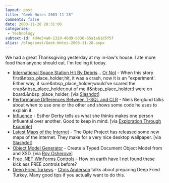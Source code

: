 ```yaml
---
layout: post
title: "Geek Notes 2003-11-28"
comments: false
date: 2003-11-28 20:31:00
categories:
 - Technology
subtext-id: 4d4e54a0-132d-46d9-b336-65a1a61d5f5f
alias: /blog/post/Geek-Notes-2003-11-28.aspx
---
```



We had a great Thanksgiving yesterday at my in-law's house. I ate more food than anyone should eat. I'm feeling it today. 

  * [International Space Station Hit By Debris](http://www.space.com/missionlaunches/iss_debris_031127.html)... [Or Not](http://story.news.yahoo.com/news?tmpl=story&cid=570&ncid=753&e=1&u=/nm/20031127/sc_nm/space_station_dc) - When this story first&nbsp_place_holder;hit, it was a crash, now it is an "experiment'. Either way, it sure&nbsp_place_holder;would've scared the crap&nbsp_place_holder;out of me if&nbsp_place_holder;I were on board.&nbsp_place_holder; [via [Slashdot](http://slashdot.org/article.pl?sid=03/11/27/134237)] 
  * [Performance Differences Between T-SQL and CLR](http://sqljunkies.com/WebLog/nielsb/posts/532.aspx) - Niels Berglund talks about when to use one or the other and shows some code he uses to explain it. 
  * [Influence](http://www.estherderby.com/weblog/archive/2003_11_01_archive.html#106950832468301199) - Esther Derby tells us what she thinks makes one person influential over another. Good to keep in mind. [via [Exploration Through Example](http://www.testing.com/cgi-bin/blog/2003/11/27#influence)] 
  * [Latest Maps of the Internet](http://www.opte.org/maps/) - The Opte Project has released some new maps of the internet. They make for a very nice desktop wallpaper. [via [Slashdot](http://slashdot.org/article.pl?sid=03/11/27/173254)] 
  * [Object Model Generator](http://weblogs.asp.net/OKloeten/posts/40148.aspx) - Create a Typed Document Object Model from and XSD. [via [Roy Osherove](http://weblogs.asp.net/rosherove/posts/40153.aspx)] 
  * [Free .NET WinForms Controls](http://www.divil.co.uk/net/controls/) - How on earth have I not found these kick ass FREE controls before? 
  * [Deep Fried Turkeys](http://www.simplegeek.com/permalink.aspx/d0d6edbf-1cc5-4984-985d-95f8b4f73226) - [Chris Anderson](http://www.simplegeek.com/) talks about preparing Deep Fried Turkey. Many good tips if you actually want to do this. 
